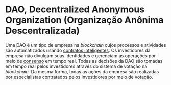 # DAO, Decentralized Anonymous Organization (Organização Anônima Descentralizada)

Uma DAO é um tipo de empresa na _blockchain_ cujos processos e atividades são automatizados usando [contratos inteligentes](Contrato%20Inteligente.md). Os investidores da empresa não divulgam suas identidades e gerenciam as operações por meio de [consenso](Consenso.md) em tempo real. Todas as decisões da DAO são tomadas em tempo real pelos investidores através do sistema de votação na _blockchain_. Da mesma forma, todas as ações da empresa são realizadas por especialistas contratados pelos investidores por meio de votação.
